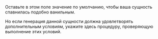 Оставьте в этом поле значение по умолчанию, чтобы ваша сущность спавнилась подобно ванильным.

Но если генерация данной сущности должна удовлетворять дополнительным условиям, укажите здесь процедуру, проверяющую
выполнение этих условий.